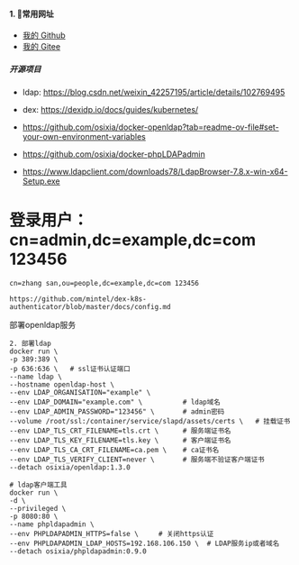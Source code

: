 #### 1. 👻常用网址
- [我的 Github](https://github.com/huohuoren4)
- [我的 Gitee](https://gitee.com/shushuiren4)

##### 开源项目
- ldap: https://blog.csdn.net/weixin_42257195/article/details/102769495
- dex: https://dexidp.io/docs/guides/kubernetes/
- https://github.com/osixia/docker-openldap?tab=readme-ov-file#set-your-own-environment-variables
- https://github.com/osixia/docker-phpLDAPadmin

- https://www.ldapclient.com/downloads78/LdapBrowser-7.8.x-win-x64-Setup.exe
# 登录用户：cn=admin,dc=example,dc=com  123456
	cn=zhang san,ou=people,dc=example,dc=com 123456
```
https://github.com/mintel/dex-k8s-authenticator/blob/master/docs/config.md
```

部署openldap服务

```
2. 部署ldap
docker run \
-p 389:389 \
-p 636:636 \   # ssl证书认证端口
--name ldap \
--hostname openldap-host \
--env LDAP_ORGANISATION="example" \
--env LDAP_DOMAIN="example.com" \          # ldap域名
--env LDAP_ADMIN_PASSWORD="123456" \       # admin密码
--volume /root/ssl:/container/service/slapd/assets/certs \   # 挂载证书
--env LDAP_TLS_CRT_FILENAME=tls.crt \      # 服务端证书名
--env LDAP_TLS_KEY_FILENAME=tls.key \      # 客户端证书名
--env LDAP_TLS_CA_CRT_FILENAME=ca.pem \    # ca证书名
--env LDAP_TLS_VERIFY_CLIENT=never \       # 服务端不验证客户端证书
--detach osixia/openldap:1.3.0

# ldap客户端工具
docker run \
-d \
--privileged \
-p 8080:80 \
--name phpldapadmin \
--env PHPLDAPADMIN_HTTPS=false \     # 关闭https认证
--env PHPLDAPADMIN_LDAP_HOSTS=192.168.106.150 \  # LDAP服务ip或者域名
--detach osixia/phpldapadmin:0.9.0
```
